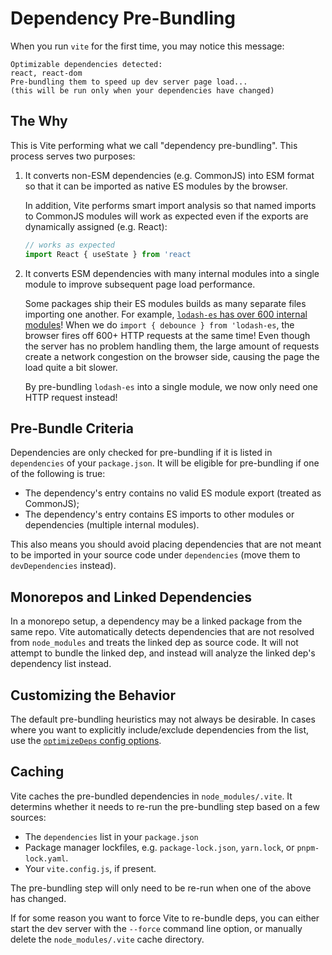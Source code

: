 # Dependency Pre-Bundling

When you run `vite` for the first time, you may notice this message:

```
Optimizable dependencies detected:
react, react-dom
Pre-bundling them to speed up dev server page load...
(this will be run only when your dependencies have changed)
```

## The Why

This is Vite performing what we call "dependency pre-bundling". This process serves two purposes:

1. It converts non-ESM dependencies (e.g. CommonJS) into ESM format so that it can be imported as native ES modules by the browser.

    In addition, Vite performs smart import analysis so that named imports to CommonJS modules will work as expected even if the exports are dynamically assigned (e.g. React):

    ```js
    // works as expected
    import React { useState } from 'react
    ```

2. It converts ESM dependencies with many internal modules into a single module to improve subsequent page load performance.

    Some packages ship their ES modules builds as many separate files importing one another. For example, [`lodash-es` has over 600 internal modules](https://unpkg.com/browse/lodash-es/)! When we do `import { debounce } from 'lodash-es`, the browser fires off 600+ HTTP requests at the same time! Even though the server has no problem handling them, the large amount of requests create a network congestion on the browser side, causing the page the load quite a bit slower.

    By pre-bundling `lodash-es` into a single module, we now only need one HTTP request instead!

## Pre-Bundle Criteria

Dependencies are only checked for pre-bundling if it is listed in `dependencies` of your `package.json`. It will be eligible for pre-bundling if one of the following is true:

- The dependency's entry contains no valid ES module export (treated as CommonJS);
- The dependency's entry contains ES imports to other modules or dependencies (multiple internal modules).

This also means you should avoid placing dependencies that are not meant to be imported in your source code under `dependencies` (move them to `devDependencies` instead).

## Monorepos and Linked Dependencies

In a monorepo setup, a dependency may be a linked package from the same repo. Vite automatically detects dependencies that are not resolved from `node_modules` and treats the linked dep as source code. It will not attempt to bundle the linked dep, and instead will analyze the linked dep's dependency list instead.

## Customizing the Behavior

The default pre-bundling heuristics may not always be desirable. In cases where you want to explicitly include/exclude dependencies from the list, use the [`optimizeDeps` config options](/config/#dep-optimization-options).

## Caching

Vite caches the pre-bundled dependencies in `node_modules/.vite`. It determins whether it needs to re-run the pre-bundling step based on a few sources:

- The `dependencies` list in your `package.json`
- Package manager lockfiles, e.g. `package-lock.json`, `yarn.lock`, or `pnpm-lock.yaml`.
- Your `vite.config.js`, if present.

The pre-bundling step will only need to be re-run when one of the above has changed.

If for some reason you want to force Vite to re-bundle deps, you can either start the dev server with the `--force` command line option, or manually delete the `node_modules/.vite` cache directory.